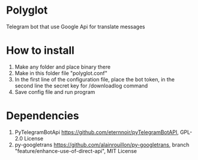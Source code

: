 # Polyglot
Telegram bot that use Google Api for translate messages
# How to install
1. Make any folder and place binary there
2. Make in this folder file "polyglot.conf"
3. In the first line of the configuration file, place the bot token, in the second line the secret key for /downloadlog command
4. Save config file and run program
# Dependencies
1. PyTelegramBotApi https://github.com/eternnoir/pyTelegramBotAPI, GPL-2.0 License
2. py-googletrans https://github.com/alainrouillon/py-googletrans, branch "feature/enhance-use-of-direct-api", MIT License
